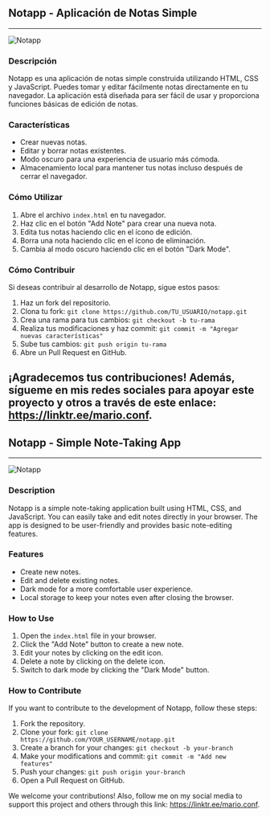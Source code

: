 ## Notapp - Aplicación de Notas Simple

---

![Notapp](/image.png)

### Descripción

Notapp es una aplicación de notas simple construida utilizando HTML, CSS y JavaScript. Puedes tomar y editar fácilmente notas directamente en tu navegador. La aplicación está diseñada para ser fácil de usar y proporciona funciones básicas de edición de notas.

### Características

- Crear nuevas notas.
- Editar y borrar notas existentes.
- Modo oscuro para una experiencia de usuario más cómoda.
- Almacenamiento local para mantener tus notas incluso después de cerrar el navegador.

### Cómo Utilizar

1. Abre el archivo `index.html` en tu navegador.
2. Haz clic en el botón "Add Note" para crear una nueva nota.
3. Edita tus notas haciendo clic en el ícono de edición.
4. Borra una nota haciendo clic en el ícono de eliminación.
5. Cambia al modo oscuro haciendo clic en el botón "Dark Mode".

### Cómo Contribuir

Si deseas contribuir al desarrollo de Notapp, sigue estos pasos:

1. Haz un fork del repositorio.
2. Clona tu fork: `git clone https://github.com/TU_USUARIO/notapp.git`
3. Crea una rama para tus cambios: `git checkout -b tu-rama`
4. Realiza tus modificaciones y haz commit: `git commit -m "Agregar nuevas características"`
5. Sube tus cambios: `git push origin tu-rama`
6. Abre un Pull Request en GitHub.

¡Agradecemos tus contribuciones! Además, sígueme en mis redes sociales para apoyar este proyecto y otros a través de este enlace: https://linktr.ee/mario.conf.
---

## Notapp - Simple Note-Taking App

---

![Notapp](/image.png)

### Description

Notapp is a simple note-taking application built using HTML, CSS, and JavaScript. You can easily take and edit notes directly in your browser. The app is designed to be user-friendly and provides basic note-editing features.

### Features

- Create new notes.
- Edit and delete existing notes.
- Dark mode for a more comfortable user experience.
- Local storage to keep your notes even after closing the browser.

### How to Use

1. Open the `index.html` file in your browser.
2. Click the "Add Note" button to create a new note.
3. Edit your notes by clicking on the edit icon.
4. Delete a note by clicking on the delete icon.
5. Switch to dark mode by clicking the "Dark Mode" button.

### How to Contribute

If you want to contribute to the development of Notapp, follow these steps:

1. Fork the repository.
2. Clone your fork: `git clone https://github.com/YOUR_USERNAME/notapp.git`
3. Create a branch for your changes: `git checkout -b your-branch`
4. Make your modifications and commit: `git commit -m "Add new features"`
5. Push your changes: `git push origin your-branch`
6. Open a Pull Request on GitHub.

We welcome your contributions! Also, follow me on my social media to support this project and others through this link: https://linktr.ee/mario.conf.
